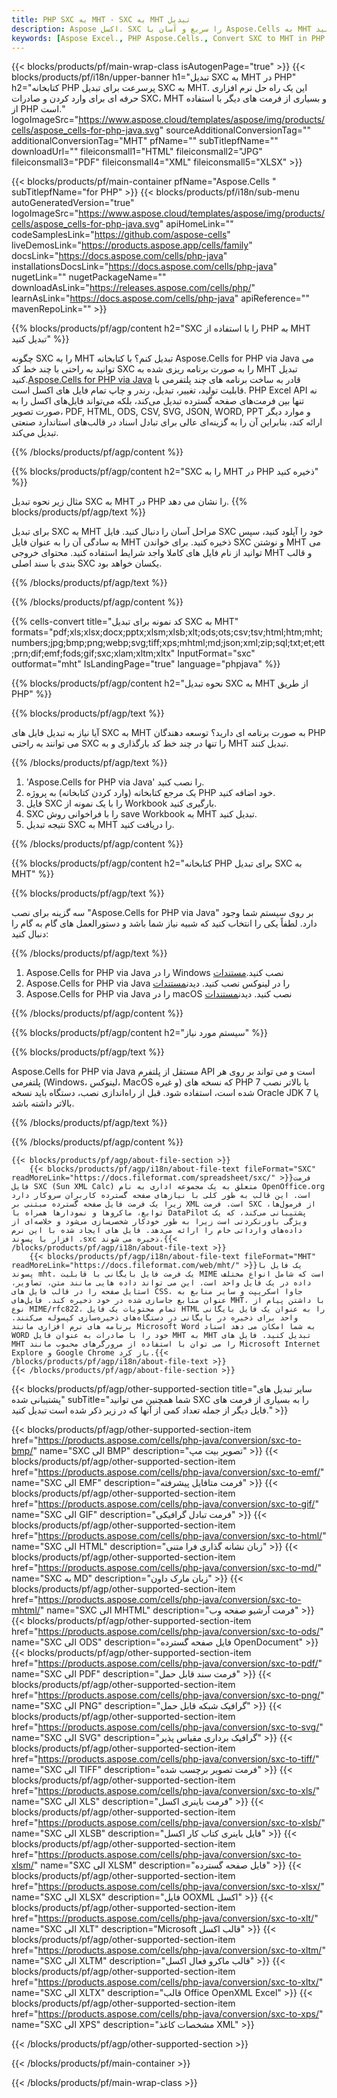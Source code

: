 ```yaml
---
title: PHP SXC به MHT - SXC به MHT تبدیل
description: Aspose اکسل. SXC را سریع و آسان با Aspose.Cells به MHT تبدیل کنید. PHP SXC به MHT. PHP SXC را در MHT ذخیره کنید. SXC را به عنوان MHT با استفاده از PHP ذخیره کنید.
keywords: [Aspose Excel., PHP Aspose.Cells., Convert SXC to MHT in PHP., Save SXC to MHT using PHP., PHP SXC to MHT saveformat., SXC to MHT Converter., PHP Save SXC as MHT]
---
```

{{< blocks/products/pf/main-wrap-class isAutogenPage="true" >}}
{{< blocks/products/pf/i18n/upper-banner h1="تبدیل SXC به MHT در PHP" h2="کتابخانه PHP پرسرعت برای تبدیل SXC به MHT. این یک راه حل نرم افزاری حرفه ای برای وارد کردن و صادرات SXC، MHT و بسیاری از فرمت های دیگر با استفاده از PHP است." logoImageSrc="https://www.aspose.cloud/templates/aspose/img/products/cells/aspose_cells-for-php-java.svg" sourceAdditionalConversionTag="" additionalConversionTag="MHT" pfName="" subTitlepfName="" downloadUrl="" fileiconsmall1="HTML" fileiconsmall2="JPG" fileiconsmall3="PDF" fileiconsmall4="XML" fileiconsmall5="XLSX" >}}

{{< blocks/products/pf/main-container pfName="Aspose.Cells " subTitlepfName="for PHP" >}}
{{< blocks/products/pf/i18n/sub-menu autoGeneratedVersion="true" logoImageSrc="https://www.aspose.cloud/templates/aspose/img/products/cells/aspose_cells-for-php-java.svg" apiHomeLink="" codeSamplesLink="https://github.com/aspose-cells" liveDemosLink="https://products.aspose.app/cells/family" docsLink="https://docs.aspose.com/cells/php-java" installationsDocsLink="https://docs.aspose.com/cells/php-java" nugetLink="" nugetPackageName="" downloadAsLink="https://releases.aspose.com/cells/php/" learnAsLink="https://docs.aspose.com/cells/php-java" apiReference="" mavenRepoLink="" >}}


{{% blocks/products/pf/agp/content h2="SXC را با استفاده از PHP به MHT تبدیل کنید" %}}

 چگونه SXC را به MHT تبدیل کنم؟ با کتابخانه Aspose.Cells for PHP via Java می توانید به راحتی با چند خط کد SXC را به صورت برنامه ریزی شده به MHT تبدیل کنید.[Aspose.Cells for PHP via Java](https://products.aspose.com/cells/php-java/) قادر به ساخت برنامه های چند پلتفرمی با قابلیت تولید، تغییر، تبدیل، رندر و چاپ تمام فایل های اکسل است. PHP Excel API نه تنها بین فرمت‌های صفحه گسترده تبدیل می‌کند، بلکه می‌تواند فایل‌های اکسل را به صورت تصویر، PDF, HTML, ODS, CSV, SVG, JSON, WORD, PPT و موارد دیگر ارائه کند، بنابراین آن را به گزینه‌ای عالی برای تبادل اسناد در قالب‌های استاندارد صنعتی تبدیل می‌کند.
 
{{% /blocks/products/pf/agp/content %}}

{{% blocks/products/pf/agp/content h2="SXC را به MHT در PHP ذخیره کنید" %}}

مثال زیر نحوه تبدیل SXC به MHT در PHP را نشان می دهد.
{{% blocks/products/pf/agp/text %}}

برای تبدیل SXC به MHT مراحل آسان را دنبال کنید. فایل SXC خود را آپلود کنید، سپس به سادگی آن را به عنوان فایل MHT ذخیره کنید. برای خواندن SXC و نوشتن MHT می توانید از نام فایل های کاملا واجد شرایط استفاده کنید. محتوای خروجی MHT و قالب بندی با سند اصلی SXC یکسان خواهد بود.

{{% /blocks/products/pf/agp/text %}}

{{% /blocks/products/pf/agp/content %}}

{{% cells-convert title="کد نمونه برای تبدیل SXC به MHT" formats="pdf;xls;xlsx;docx;pptx;xlsm;xlsb;xlt;ods;ots;csv;tsv;html;htm;mht;numbers;jpg;bmp;png;webp;svg;tiff;xps;mhtml;md;json;xml;zip;sql;txt;et;ett;prn;dif;emf;fods;gif;sxc;xlam;xltm;xltx" InputFormat="sxc" outformat="mht" IsLandingPage="true" language="phpjava" %}}

{{% blocks/products/pf/agp/content h2="نحوه تبدیل SXC به MHT از طریق PHP" %}}

{{% blocks/products/pf/agp/text %}}

آیا نیاز به تبدیل فایل های SXC به MHT به صورت برنامه ای دارید؟ توسعه دهندگان PHP می توانند به راحتی SXC را تنها در چند خط کد بارگذاری و به MHT تبدیل کنند.

{{% /blocks/products/pf/agp/text %}}

1.  'Aspose.Cells for PHP via Java' را نصب کنید.
1.  یک مرجع کتابخانه (وارد کردن کتابخانه) به پروژه PHP خود اضافه کنید.
1.  فایل SXC را با یک نمونه از Workbook بارگیری کنید.
1.  SXC را با فراخوانی روش save Workbook به MHT تبدیل کنید.
1.  نتیجه تبدیل SXC به MHT را دریافت کنید.

{{% /blocks/products/pf/agp/content %}}

{{% blocks/products/pf/agp/content h2="کتابخانه PHP برای تبدیل SXC به MHT" %}}

{{% blocks/products/pf/agp/text %}}

سه گزینه برای نصب "Aspose.Cells for PHP via Java" بر روی سیستم شما وجود دارد. لطفاً یکی را انتخاب کنید که شبیه نیاز شما باشد و دستورالعمل های گام به گام را دنبال کنید:

{{% /blocks/products/pf/agp/text %}}

1.  Aspose.Cells for PHP via Java را در Windows نصب کنید.[مستندات](https://docs.aspose.com/cells/php-java/setup-and-installation-guidelines/#windows)
1.  Aspose.Cells for PHP via Java را در لینوکس نصب کنید. دیدن[مستندات](https://docs.aspose.com/cells/php-java/setup-and-installation-guidelines/#linux)
1.  Aspose.Cells for PHP via Java را در macOS نصب کنید. دیدن[مستندات](https://docs.aspose.com/cells/php-java/setup-and-installation-guidelines/#mac)

{{% /blocks/products/pf/agp/content %}}

{{% blocks/products/pf/agp/content h2="سیستم مورد نیاز" %}}

{{% blocks/products/pf/agp/text %}}

Aspose.Cells for PHP via Java مستقل از پلتفرم API است و می تواند بر روی هر پلتفرمی (Windows، لینوکس، MacOS و غیره) که نسخه های PHP 7 یا بالاتر نصب شده است، استفاده شود. قبل از راه‌اندازی نصب، دستگاه باید نسخه Oracle JDK 7 یا بالاتر داشته باشد.
 
{{% /blocks/products/pf/agp/text %}}


{{% /blocks/products/pf/agp/content %}}

<!-- aboutfile Starts -->
    {{< blocks/products/pf/agp/about-file-section >}}
        {{< blocks/products/pf/agp/i18n/about-file-text fileFormat="SXC" readMoreLink="https://docs.fileformat.com/spreadsheet/sxc/" >}}فرمت فایل SXC (Sun XML Calc) متعلق به یک مجموعه اداری به نام OpenOffice.org است. این قالب به طور کلی با نیازهای صفحه گسترده کاربران سروکار دارد زیرا یک فرمت فایل صفحه گسترده مبتنی بر XML است. فرمت SXC از فرمول‌ها، توابع، ماکروها و نمودارها همراه با DataPilot پشتیبانی می‌کند، که یک ویژگی باورنکردنی است زیرا به طور خودکار شخصی‌سازی می‌شود و خلاصه‌ای از داده‌های وارداتی خام را ارائه می‌دهد. فایل های ایجاد شده با این نرم افزار با پسوند .sxc ذخیره می شوند.{{< /blocks/products/pf/agp/i18n/about-file-text >}}
        {{< blocks/products/pf/agp/i18n/about-file-text fileFormat="MHT" readMoreLink="https://docs.fileformat.com/web/mht/" >}}یک فایل با پسوند mht. یک فرمت فایل بایگانی با قابلیت MIME است که شامل انواع مختلف داده در یک فایل واحد است. این می تواند داده هایی مانند متن، تصاویر، استایل صفحه را در قالب فایل های CSS، جاوا اسکریپت و سایر منابع به عنوان منابع جاسازی شده در خود ذخیره کند. فایل‌های MHT، با داشتن پیام از نوع MIME/rfc822، تمام محتویات یک فایل HTML را به عنوان یک فایل بایگانی واحد برای ذخیره در بایگانی در دستگاه‌های ذخیره‌سازی کپسوله می‌کنند. برنامه های نرم افزاری مانند Microsoft Word به شما امکان می دهد اسناد WORD خود را با صادرات به عنوان فایل MHT به MHT تبدیل کنید. فایل های MHT را می توان با استفاده از مرورگرهای محبوب مانند Microsoft Internet Explore و Google Chrome باز کرد.{{< /blocks/products/pf/agp/i18n/about-file-text >}}
    {{< /blocks/products/pf/agp/about-file-section >}}
<!-- aboutfile Ends -->

{{< blocks/products/pf/agp/other-supported-section title="سایر تبدیل های پشتیبانی شده" subTitle="شما همچنین می توانید SXC را به بسیاری از فرمت های فایل دیگر از جمله تعداد کمی از آنها که در زیر ذکر شده است تبدیل کنید." >}}

{{< blocks/products/pf/agp/other-supported-section-item href="https://products.aspose.com/cells/php-java/conversion/sxc-to-bmp/" name="SXC الی BMP" description="تصویر بیت مپ" >}}
{{< blocks/products/pf/agp/other-supported-section-item href="https://products.aspose.com/cells/php-java/conversion/sxc-to-emf/" name="SXC الی EMF" description="فرمت متافایل پیشرفته" >}}
{{< blocks/products/pf/agp/other-supported-section-item href="https://products.aspose.com/cells/php-java/conversion/sxc-to-gif/" name="SXC الی GIF" description="فرمت تبادل گرافیکی" >}}
{{< blocks/products/pf/agp/other-supported-section-item href="https://products.aspose.com/cells/php-java/conversion/sxc-to-html/" name="SXC الی HTML" description="زبان نشانه گذاری فرا متنی" >}}
{{< blocks/products/pf/agp/other-supported-section-item href="https://products.aspose.com/cells/php-java/conversion/sxc-to-md/" name="SXC به MD" description="زبان مارک داون" >}}
{{< blocks/products/pf/agp/other-supported-section-item href="https://products.aspose.com/cells/php-java/conversion/sxc-to-mhtml/" name="SXC الی MHTML" description="فرمت آرشیو صفحه وب" >}}
{{< blocks/products/pf/agp/other-supported-section-item href="https://products.aspose.com/cells/php-java/conversion/sxc-to-ods/" name="SXC الی ODS" description="فایل صفحه گسترده OpenDocument" >}}
{{< blocks/products/pf/agp/other-supported-section-item href="https://products.aspose.com/cells/php-java/conversion/sxc-to-pdf/" name="SXC الی PDF" description="فرمت سند قابل حمل" >}}
{{< blocks/products/pf/agp/other-supported-section-item href="https://products.aspose.com/cells/php-java/conversion/sxc-to-png/" name="SXC الی PNG" description="گرافیک شبکه قابل حمل" >}}
{{< blocks/products/pf/agp/other-supported-section-item href="https://products.aspose.com/cells/php-java/conversion/sxc-to-svg/" name="SXC الی SVG" description="گرافیک برداری مقیاس پذیر" >}}
{{< blocks/products/pf/agp/other-supported-section-item href="https://products.aspose.com/cells/php-java/conversion/sxc-to-tiff/" name="SXC الی TIFF" description="فرمت تصویر برچسب شده" >}}
{{< blocks/products/pf/agp/other-supported-section-item href="https://products.aspose.com/cells/php-java/conversion/sxc-to-xls/" name="SXC الی XLS" description="فرمت باینری اکسل" >}}
{{< blocks/products/pf/agp/other-supported-section-item href="https://products.aspose.com/cells/php-java/conversion/sxc-to-xlsb/" name="SXC الی XLSB" description="فایل باینری کتاب کار اکسل" >}}
{{< blocks/products/pf/agp/other-supported-section-item href="https://products.aspose.com/cells/php-java/conversion/sxc-to-xlsm/" name="SXC الی XLSM" description="فایل صفحه گسترده" >}}
{{< blocks/products/pf/agp/other-supported-section-item href="https://products.aspose.com/cells/php-java/conversion/sxc-to-xlsx/" name="SXC الی XLSX" description="فایل OOXML اکسل" >}}
{{< blocks/products/pf/agp/other-supported-section-item href="https://products.aspose.com/cells/php-java/conversion/sxc-to-xlt/" name="SXC الی XLT" description="Microsoft قالب اکسل" >}}
{{< blocks/products/pf/agp/other-supported-section-item href="https://products.aspose.com/cells/php-java/conversion/sxc-to-xltm/" name="SXC الی XLTM" description="قالب ماکرو فعال اکسل" >}}
{{< blocks/products/pf/agp/other-supported-section-item href="https://products.aspose.com/cells/php-java/conversion/sxc-to-xltx/" name="SXC الی XLTX" description="قالب Office OpenXML Excel" >}}
{{< blocks/products/pf/agp/other-supported-section-item href="https://products.aspose.com/cells/php-java/conversion/sxc-to-xps/" name="SXC الی XPS" description="مشخصات کاغذ XML" >}}

{{< /blocks/products/pf/agp/other-supported-section >}}

{{< /blocks/products/pf/main-container >}}
    
{{< /blocks/products/pf/main-wrap-class >}}
